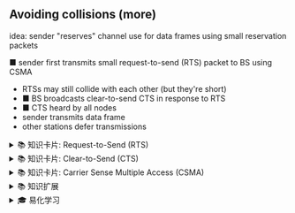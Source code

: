 ## Avoiding collisions (more)

idea: sender "reserves" channel use for data frames using small reservation packets

■ sender first transmits small request-to-send (RTS) packet to BS using CSMA

*  RTSs may still collide with each other (but they're short)
* ■ BS broadcasts clear-to-send CTS in response to RTS
* ■ CTS heard by all nodes
*  sender transmits data frame
*  other stations defer transmissions

<details>
<summary>📚 知识卡片: Request-to-Send (RTS)</summary>

**解释**: RTS 是发送方发送的请求发送包，用于预留信道。

**示例**: 在无线网络中，设备发送 RTS 包以请求权限发送数据。

**有趣事实**: RTS 包通常很小，以减少碰撞的影响。
</details>

<details>
<summary>📚 知识卡片: Clear-to-Send (CTS)</summary>

**解释**: CTS 是基站（BS）对 RTS 的响应，表示允许发送数据。

**示例**: 当 BS 收到 RTS 后，会广播 CTS 包。

**有趣事实**: CTS 包被所有节点听到，确保其他节点暂停发送。
</details>

<details>
<summary>📚 知识卡片: Carrier Sense Multiple Access (CSMA)</summary>

**解释**: CSMA 是一种网络协议，设备在发送前先检测信道是否空闲。

**示例**: 设备在发送 RTS 前使用 CSMA 检测信道。

**有趣事实**: CSMA 是许多无线网络的基础机制。
</details>

<details>
<summary>📚 知识扩展</summary>

RTS/CTS 机制是无线网络中避免碰撞的重要方法。RTS 和 CTS 包都很小，即使发生碰撞，影响也较小。BS 广播 CTS 后，所有节点都会知道信道已被预留，从而避免冲突。这种机制在高负载网络中特别有效，因为它减少了数据帧碰撞的可能性。
</details>

<details>
<summary>🎓 易化学习</summary>

想象一下，RTS 就像是一个“预约”信号，发送方先发送一个简短的预约请求（RTS），基站收到后回复一个“确认”信号（CTS）。其他设备听到 CTS 后，就知道这个信道已经被占用了，不会干扰发送方的数据传输。这样，发送方就可以安心地发送数据，而不用担心碰撞了。
</details>